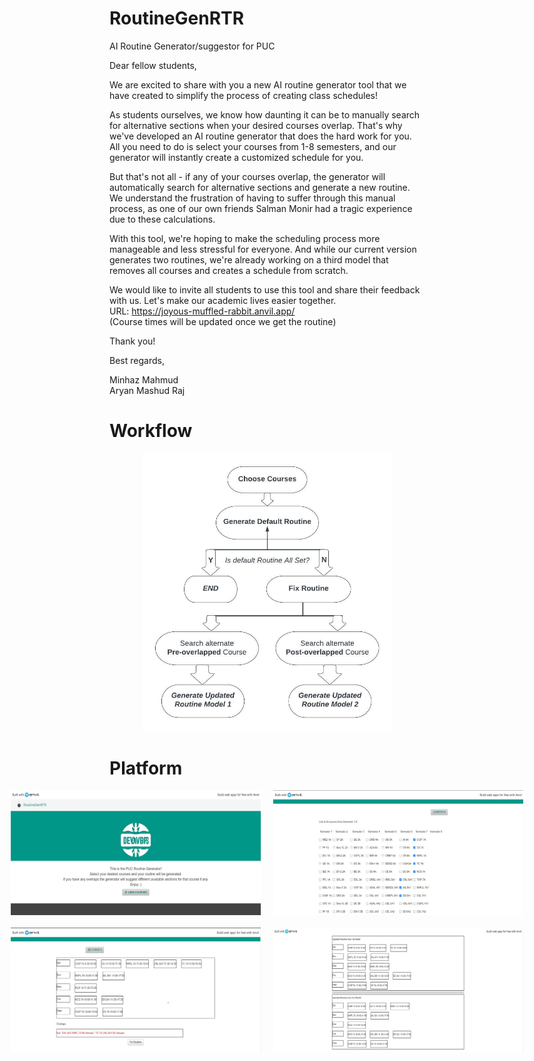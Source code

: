 # RoutineGenRTR
AI Routine Generator/suggestor for PUC

Dear fellow students,

We are excited to share with you a new AI routine generator tool that we have created to simplify the process of creating class schedules!

As students ourselves, we know how daunting it can be to manually search for alternative sections when your desired courses overlap. That's why we've developed an AI routine generator that does the hard work for you. All you need to do is select your courses from 1-8 semesters, and our generator will instantly create a customized schedule for you.

But that's not all - if any of your courses overlap, the generator will automatically search for alternative sections and generate a new routine. We understand the frustration of having to suffer through this manual process, as one of our own friends Salman Monir had a tragic experience due to these calculations.

With this tool, we're hoping to make the scheduling process more manageable and less stressful for everyone. And while our current version generates two routines, we're already working on a third model that removes all courses and creates a schedule from scratch.

We would like to invite all students to use this tool and share their feedback with us. Let's make our academic lives easier together. <br>
URL: https://joyous-muffled-rabbit.anvil.app/  <br>
(Course times will be updated once we get the routine)

Thank you!

Best regards,

Minhaz Mahmud <br>
Aryan Mashud Raj

# Workflow
<!-- <img src="images/platform/RoutineGenRTR-Workflow.jpeg" alt="Generator Workflow" width="250"/> -->
<div style="text-align: center;">
  <img src="images/platform/RoutineGenRTR-Workflow.jpeg" alt="Generator Workflow" width="400">
</div>

# Platform
<div style="display:flex;justify-content:center;">
  <img src="images/platform/RoutineGenRTR-Platform_1.jpg" width="400" height="200" style="margin-right:10px"/>
  <img src="images/platform/RoutineGenRTR-Platform_2.jpg" width="400" height="200" style="margin-left:10px"/>
</div>
<div style="display:flex;justify-content:center;margin-top:20px;">
  <img src="images/platform/RoutineGenRTR-Platform_3.jpg" width="400" height="200" style="margin-right:10px"/>
  <img src="images/platform/RoutineGenRTR-Platform_4.jpg" width="400" height="200" style="margin-left:10px"/>
</div>

